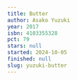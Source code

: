 ```yaml
---
title: Butter
author: Asako Yuzuki
year: 2017
isbn: 4103355328
pct: 79
stars: null
started: 2024-10-05
finished: null
slug: yuzuki-butter
---
```

